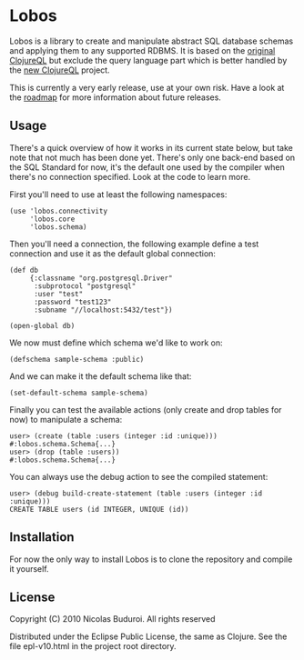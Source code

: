 # Lobos

Lobos is a library to create and manipulate abstract SQL database
schemas and applying them to any supported RDBMS. It is based on the
[original ClojureQL] but exclude the query language part which is better
handled by the [new ClojureQL] project.

This is currently a very early release, use at your own risk. Have a
look at the [roadmap] for more information about future releases.

## Usage

There's a quick overview of how it works in its current state below, but
take note that not much has been done yet. There's only one back-end
based on the SQL Standard for now, it's the default one used by the
compiler when there's no connection specified. Look at the code to learn
more.

First you'll need to use at least the following namespaces:
    
    (use 'lobos.connectivity
         'lobos.core
         'lobos.schema)

Then you'll need a connection, the following example define a test
connection and use it as the default global connection:
    
    (def db
         {:classname "org.postgresql.Driver"
          :subprotocol "postgresql"
          :user "test"
          :password "test123"
          :subname "//localhost:5432/test"})

    (open-global db)

We now must define which schema we'd like to work on:

    (defschema sample-schema :public)

And we can make it the default schema like that:

    (set-default-schema sample-schema)

Finally you can test the available actions (only create and drop tables
for now) to manipulate a schema:

    user> (create (table :users (integer :id :unique)))
    #:lobos.schema.Schema{...}
    user> (drop (table :users))
    #:lobos.schema.Schema{...}

You can always use the debug action to see the compiled statement:

    user> (debug build-create-statement (table :users (integer :id :unique)))
    CREATE TABLE users (id INTEGER, UNIQUE (id))

## Installation

For now the only way to install Lobos is to clone the repository and
compile it yourself.

## License

Copyright (C) 2010 Nicolas Buduroi. All rights reserved

Distributed under the Eclipse Public License, the same as Clojure. See
the file epl-v10.html in the project root directory.

[original ClojureQL]: http://gitorious.org/clojureql
[new ClojureQL]: https://github.com/LauJensen/clojureql
[roadmap]: https://github.com/budu/lobos/blob/master/roadmap.md
